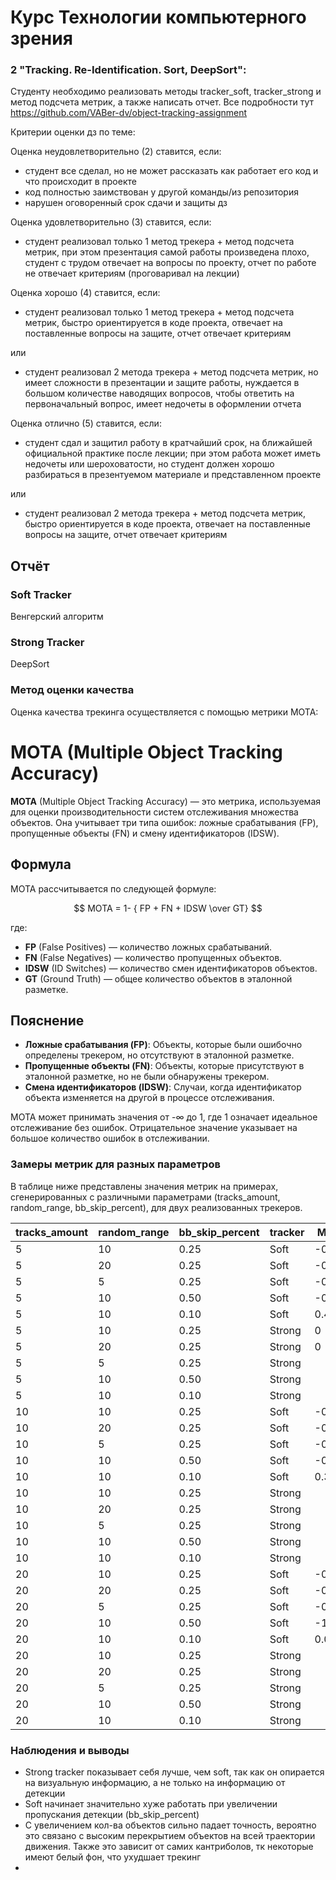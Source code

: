 # Курс Технологии компьютерного зрения

### 2 "Tracking. Re-Identification. Sort, DeepSort":
Студенту необходимо реализовать методы tracker_soft, tracker_strong и метод подсчета метрик, а также написать отчет. 
Все подробности тут https://github.com/VABer-dv/object-tracking-assignment

Критерии оценки дз по теме:

Оценка неудовлетворительно (2) ставится, если:
- студент все сделал, но не может рассказать как работает его код и что происходит в проекте
- код полностью заимствован у другой команды/из репозитория
- нарушен оговоренный срок сдачи и защиты дз

Оценка удовлетворительно (3) ставится, если:
- студент реализовал только 1 метод трекера + метод подсчета метрик, при этом презентация самой работы произведена плохо, 
студент с трудом отвечает на вопросы по проекту, отчет по работе не отвечает критериям (проговаривал на лекции)

Оценка хорошо (4) ставится, если:
- студент реализовал только 1 метод трекера + метод подсчета метрик, быстро ориентируется в коде проекта, отвечает на
поставленные вопросы на защите, отчет отвечает критериям

или

- студент реализовал 2 метода трекера + метод подсчета метрик, но имеет сложности в презентации и защите работы, 
нуждается в большом количестве наводящих вопросов, чтобы ответить на первоначальный вопрос, имеет недочеты в оформлении 
отчета

Оценка отлично (5) ставится, если:
- студент сдал и защитил работу в кратчайший срок, на ближайшей официальной практике после лекции; при этом работа может
иметь недочеты или шероховатости, но студент должен хорошо разбираться в презентуемом материале и представленном проекте

или

- студент реализовал 2 метода трекера + метод подсчета метрик, быстро ориентируется в коде проекта, отвечает на 
поставленные вопросы на защите, отчет отвечает критериям


## Отчёт

### Soft Tracker

Венгерский алгоритм

### Strong Tracker

DeepSort

### Метод оценки качества

Оценка качества трекинга осуществляется с помощью метрики MOTA:

# MOTA (Multiple Object Tracking Accuracy)

**MOTA** (Multiple Object Tracking Accuracy) — это метрика, используемая для оценки производительности систем отслеживания множества объектов. Она учитывает три типа ошибок: ложные срабатывания (FP), пропущенные объекты (FN) и смену идентификаторов (IDSW).

## Формула

MOTA рассчитывается по следующей формуле:

$$ MOTA = 1- { FP + FN + IDSW \over GT} $$

где:
- **FP** (False Positives) — количество ложных срабатываний.
- **FN** (False Negatives) — количество пропущенных объектов.
- **IDSW** (ID Switches) — количество смен идентификаторов объектов.
- **GT** (Ground Truth) — общее количество объектов в эталонной разметке.

## Пояснение

- **Ложные срабатывания (FP)**: Объекты, которые были ошибочно определены трекером, но отсутствуют в эталонной разметке.
- **Пропущенные объекты (FN)**: Объекты, которые присутствуют в эталонной разметке, но не были обнаружены трекером.
- **Смена идентификаторов (IDSW)**: Случаи, когда идентификатор объекта изменяется на другой в процессе отслеживания.

MOTA может принимать значения от -∞ до 1, где 1 означает идеальное отслеживание без ошибок. Отрицательное значение указывает на большое количество ошибок в отслеживании.



### Замеры метрик для разных параметров

В таблице ниже представлены значения метрик на примерах, сгенерированных с различными параметрами (tracks_amount, random_range, bb_skip_percent), для двух реализованных трекеров.

| **tracks_amount** | **random_range** | **bb_skip_percent** | **tracker** | **MOTA** |
|-------------|------------------|---------------------|-------------|----------|
| 5           | 10               | 0.25                | Soft        | -0.39    |
| 5           | 20               | 0.25                | Soft        | -0.39    |
| 5           | 5                | 0.25                | Soft        | -0.23    |
| 5           | 10               | 0.50                | Soft        | -0.97    |
| 5           | 10               | 0.10                | Soft        | 0.46     |
| 5           | 10               | 0.25                | Strong      | 0        |
| 5           | 20               | 0.25                | Strong      | 0        |
| 5           | 5                | 0.25                | Strong      |          |
| 5           | 10               | 0.50                | Strong      |          |
| 5           | 10               | 0.10                | Strong      |          |
| 10          | 10               | 0.25                | Soft        | -0.25    |
| 10          | 20               | 0.25                | Soft        | -0.41    |
| 10          | 5                | 0.25                | Soft        | -0.57    |
| 10          | 10               | 0.50                | Soft        | -0.89    |
| 10          | 10               | 0.10                | Soft        | 0.31     |
| 10          | 10               | 0.25                | Strong      |          |
| 10          | 20               | 0.25                | Strong      |          |
| 10          | 5                | 0.25                | Strong      |          |
| 10          | 10               | 0.50                | Strong      |          |
| 10          | 10               | 0.10                | Strong      |          |
| 20          | 10               | 0.25                | Soft        | -0.340   |
| 20          | 20               | 0.25                | Soft        | -0.39    |
| 20          | 5                | 0.25                | Soft        | -0.36    |
| 20          | 10               | 0.50                | Soft        | -1.01    |
| 20          | 10               | 0.10                | Soft        | 0.07     |
| 20          | 10               | 0.25                | Strong      |          |
| 20          | 20               | 0.25                | Strong      |          |
| 20          | 5                | 0.25                | Strong      |          |
| 20          | 10               | 0.50                | Strong      |          |
| 20          | 10               | 0.10                | Strong      |          |



### Наблюдения и выводы

- Strong tracker показывает себя лучше, чем soft, так как он опирается на визуальную информацию, а не только на информацию от детекции
- Soft начинает значительно хуже работать при увеличении пропускания детекции (bb_skip_percent)
- С увеличением кол-ва объектов сильно падает точность, вероятно это связано с высоким перекрытием объектов на всей траектории движения. Также это зависит от самих кантриболов, тк некоторые имеют белый фон, что ухудшает трекинг
- 
